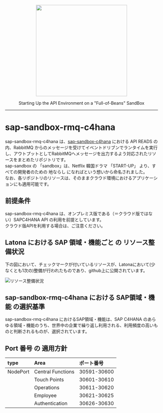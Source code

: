 <p align="center"> <img src="https://user-images.githubusercontent.com/91356865/144049159-1ebbd095-87d2-4a3c-81cb-277cc1d4c7b7.png" width="300"> </p> <p align="center"> Starting Up the API Environment on a "Full-of-Beans" SandBox </p>

***

# sap-sandbox-rmq-c4hana
sap-sandbox-rmq-c4hana は、[sap-sandbox-c4hana](https://github.com/latonaio/sap-sandbox-c4hana) における API READS の内、RabbitMQ からのメッセージを受けてイベントドリブンでランタイムを実行し、アウトプットとしてRabbitMQへメッセージを出力するよう対応されたリソースをまとめたリポジトリです。  
sap-sandbox の 「sandbox」は、Netflix 韓国ドラマ 「START-UP」 より、すべての開発者のための 地ならし になればという想いから命名されました。  
なお、各リポジトリのリソースは、そのままクラウド環境におけるアプリケーションにも適用可能です。  

## 前提条件  
sap-sandbox-rmq-c4hana は、オンプレミス版である（＝クラウド版ではない）SAPC4HANA API の利用を前提としています。  
クラウド版APIを利用する場合は、ご注意ください。

## Latona における SAP 領域・機能ごと の リソース整備状況    
下の図において、チェックマークが付いているリソースが、Latonaにおいて(少なくとも1次の)整備が行われたものであり、github上に公開されています。  

![リソース整備状況](documents/sap-sandbox-c4hana.png)

## sap-sandbox-rmq-c4hana における SAP領域・機能 の選択基準
sap-sandbox-rmq-c4hana におけるSAP領域・機能は、SAP C4HANA のあらゆる領域・機能のうち、世界中の企業で繰り返し利用される、利用頻度の高いものと判断されるものが、選択されています。

## Port 番号 の 適用方針 
| type      | Area         | ポート番号    |
| :-------- | :----------------------------- | :---------------------------------------- |
| NodePort  | Central Functions              | 30591-30600 |
|           | Touch Points             |    30601-30610    |
|           | Operations |          30611-30620                                 |
|           | Employee |30621-30625|
|           | Authentication           |             30626-30630                              |